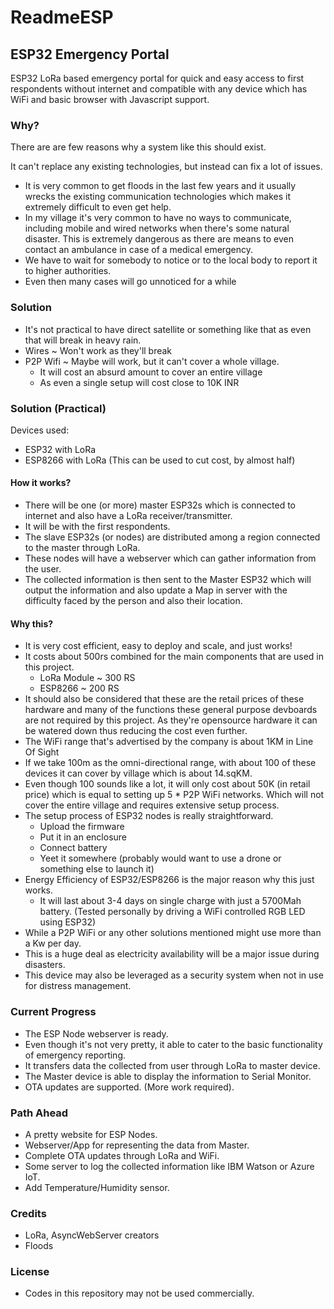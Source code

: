 # ReadmeESP

## ESP32 Emergency Portal

ESP32 LoRa based emergency portal for quick and easy access to first respondents without internet and compatible with any device which has WiFi and basic browser with Javascript support.

### Why?

There are are few reasons why a system like this should exist.

It can't replace any existing technologies, but instead can fix a lot of issues.

* It is very common to get floods in the last few years and it usually wrecks the existing communication technologies which makes it extremely difficult to even get help.
* In my village it's very common to have no ways to communicate, including mobile and wired networks when there's some natural disaster. This is extremely dangerous as there are means to even contact an ambulance in case of a medical emergency.
* We have to wait for somebody to notice or to the local body to report it to higher authorities.
* Even then many cases will go unnoticed for a while

### Solution

* It's not practical to have direct satellite or something like that as even that will break in heavy rain.
* Wires \~ Won't work as they'll break
* P2P Wifi \~ Maybe will work, but it can't cover a whole village.
  * It will cost an absurd amount to cover an entire village
  * As even a single setup will cost close to 10K INR

### Solution (Practical)

Devices used:

* ESP32 with LoRa
* ESP8266 with LoRa (This can be used to cut cost, by almost half)

#### How it works?

* There will be one (or more) master ESP32s which is connected to internet and also have a LoRa receiver/transmitter.
* It will be with the first respondents.
* The slave ESP32s (or nodes) are distributed among a region connected to the master through LoRa.
* These nodes will have a webserver which can gather information from the user.
* The collected information is then sent to the Master ESP32 which will output the information and also update a Map in server with the difficulty faced by the person and also their location.

#### Why this?

* It is very cost efficient, easy to deploy and scale, and just works!
* It costs about 500rs combined for the main components that are used in this project.
  * LoRa Module \~ 300 RS
  * ESP8266 \~ 200 RS
* It should also be considered that these are the retail prices of these hardware and many of the functions these general purpose devboards are not required by this project. As they're opensource hardware it can be watered down thus reducing the cost even further.
* The WiFi range that's advertised by the company is about 1KM in Line Of Sight
* If we take 100m as the omni-directional range, with about 100 of these devices it can cover by village which is about 14.sqKM.
* Even though 100 sounds like a lot, it will only cost about 50K (in retail price) which is equal to setting up 5 \* P2P WiFi networks. Which will not cover the entire village and requires extensive setup process.
* The setup process of ESP32 nodes is really straightforward.
  * Upload the firmware
  * Put it in an enclosure
  * Connect battery
  * Yeet it somewhere (probably would want to use a drone or something else to launch it)
* Energy Efficiency of ESP32/ESP8266 is the major reason why this just works.
  * It will last about 3-4 days on single charge with just a 5700Mah battery. (Tested personally by driving a WiFi controlled RGB LED using ESP32)
* While a P2P WiFi or any other solutions mentioned might use more than a Kw per day.
* This is a huge deal as electricity availability will be a major issue during disasters.
* This device may also be leveraged as a security system when not in use for distress management.

### Current Progress

* The ESP Node webserver is ready.
* Even though it's not very pretty, it able to cater to the basic functionality of emergency reporting.
* It transfers data the collected from user through LoRa to master device.
* The Master device is able to display the information to Serial Monitor.
* OTA updates are supported. (More work required).

### Path Ahead

* A pretty website for ESP Nodes.
* Webserver/App for representing the data from Master.
* Complete OTA updates through LoRa and WiFi.
* Some server to log the collected information like IBM Watson or Azure IoT.
* Add Temperature/Humidity sensor.

### Credits

* LoRa, AsyncWebServer creators
* Floods

### License
* Codes in this repository may not be used commercially.
